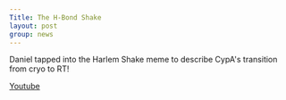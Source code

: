 ```yaml
---
Title: The H-Bond Shake
layout: post
group: news
---
```

Daniel tapped into the Harlem Shake meme to describe CypA's transition from cryo to RT!

[Youtube](https://www.youtube.com/watch?v=MPW9-65KMyE)